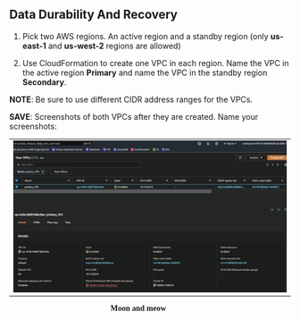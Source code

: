 ## Data Durability And Recovery

1. Pick two AWS regions. An active region and a standby region (only **us-east-1** and **us-west-2** regions are allowed)

2. Use CloudFormation to create one VPC in each region. Name the VPC in the active region **Primary** and name the VPC in the standby region **Secondary**.

**NOTE**: Be sure to use different CIDR address ranges for the VPCs.

**SAVE**: Screenshots of both VPCs after they are created. Name your screenshots:

||
|:--:|
| <img width="100%" src="./fig/00-primary_VPC.png"> |
<p style='text-align: center; margin-right: 3em; font-family: Serif;'><b> Moon and meow </b></p>
